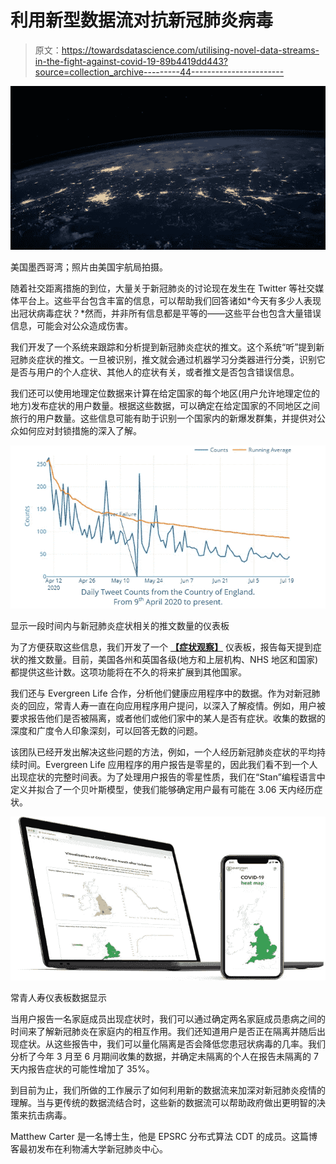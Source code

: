 # 利用新型数据流对抗新冠肺炎病毒

> 原文：<https://towardsdatascience.com/utilising-novel-data-streams-in-the-fight-against-covid-19-89b4419dd443?source=collection_archive---------44----------------------->

![](img/ab8da66cc742b9184805ad3447095ca8.png)

美国墨西哥湾；照片由美国宇航局拍摄。

随着社交距离措施的到位，大量关于新冠肺炎的讨论现在发生在 Twitter 等社交媒体平台上。这些平台包含丰富的信息，可以帮助我们回答诸如*今天有多少人表现出冠状病毒症状？*然而，并非所有信息都是平等的——这些平台也包含大量错误信息，可能会对公众造成伤害。

我们开发了一个系统来跟踪和分析提到新冠肺炎症状的推文。这个系统“听”提到新冠肺炎症状的推文。一旦被识别，推文就会通过机器学习分类器进行分类，识别它是否与用户的个人症状、其他人的症状有关，或者推文是否包含错误信息。

我们还可以使用地理定位数据来计算在给定国家的每个地区(用户允许地理定位的地方)发布症状的用户数量。根据这些数据，可以确定在给定国家的不同地区之间旅行的用户数量。这些信息可能有助于识别一个国家内的新爆发群集，并提供对公众如何应对封锁措施的深入了解。

![](img/e4dc9312fd10f4e4b5f493ed8796615c.png)

显示一段时间内与新冠肺炎症状相关的推文数量的仪表板

为了方便获取这些信息，我们开发了一个 [**【症状观察】**](http://pgb.liv.ac.uk/~johnheap/) 仪表板，报告每天提到症状的推文数量。目前，美国各州和英国各级(地方和上层机构、NHS 地区和国家)都提供这些计数。这项功能将在不久的将来扩展到其他国家。

我们还与 Evergreen Life 合作，分析他们健康应用程序中的数据。作为对新冠肺炎的回应，常青人寿一直在向应用程序用户提问，以深入了解疫情。例如，用户被要求报告他们是否被隔离，或者他们或他们家中的某人是否有症状。收集的数据的深度和广度令人印象深刻，可以回答无数的问题。

该团队已经开发出解决这些问题的方法，例如，一个人经历新冠肺炎症状的平均持续时间。Evergreen Life 应用程序的用户报告是零星的，因此我们看不到一个人出现症状的完整时间表。为了处理用户报告的零星性质，我们在“Stan”编程语言中定义并拟合了一个贝叶斯模型，使我们能够确定用户最有可能在 3.06 天内经历症状。

![](img/a6c87b2a15ec3a0798eda84688624458.png)

常青人寿仪表板数据显示

当用户报告一名家庭成员出现症状时，我们可以通过确定两名家庭成员患病之间的时间来了解新冠肺炎在家庭内的相互作用。我们还知道用户是否正在隔离并随后出现症状。从这些报告中，我们可以量化隔离是否会降低您患冠状病毒的几率。我们分析了今年 3 月至 6 月期间收集的数据，并确定未隔离的个人在报告未隔离的 7 天内报告症状的可能性增加了 35%。

到目前为止，我们所做的工作展示了如何利用新的数据流来加深对新冠肺炎疫情的理解。当与更传统的数据流结合时，这些新的数据流可以帮助政府做出更明智的决策来抗击病毒。

Matthew Carter 是一名博士生，他是 EPSRC 分布式算法 CDT 的成员。这篇博客最初发布在利物浦大学新冠肺炎中心。